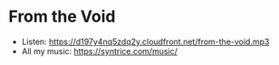 # From the Void
- Listen: https://d197y4nq5zdq2y.cloudfront.net/from-the-void.mp3
- All my music: https://syntrice.com/music/
